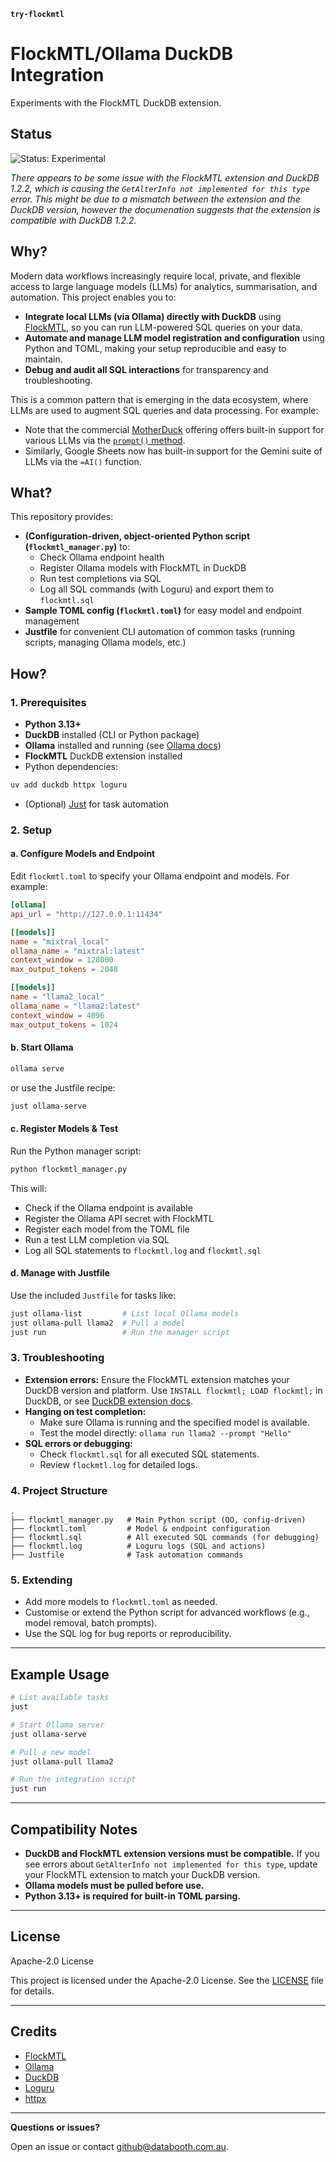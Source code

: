 **`try-flockmtl`**

# FlockMTL/Ollama DuckDB Integration

Experiments with the FlockMTL DuckDB extension.


## Status

![Status: Experimental](https://img.shields.io/badge/status-experimental-orange.svg)

*There appears to be some issue with the FlockMTL extension and DuckDB 1.2.2, which is causing the `GetAlterInfo not implemented for this type` error. This might be due to a mismatch between the extension and the DuckDB version, however the documenation suggests that the extension is compatible with DuckDB 1.2.2.*

## Why?

Modern data workflows increasingly require local, private, and flexible access to large language models (LLMs) for analytics, summarisation, and automation. This project enables you to:

- **Integrate local LLMs (via Ollama) directly with DuckDB** using [FlockMTL](https://dsg-polymtl.github.io/flockmtl/), so you can run LLM-powered SQL queries on your data.
- **Automate and manage LLM model registration and configuration** using Python and TOML, making your setup reproducible and easy to maintain.
- **Debug and audit all SQL interactions** for transparency and troubleshooting.

This is a common pattern that is emerging in the data ecosystem, where LLMs are used to augment SQL queries and data processing. For example:

- Note that the commercial [MotherDuck](https://motherduck.com) offering offers built-in support for various LLMs via the [`prompt()` method](https://motherduck.com/blog/sql-llm-prompt-function-gpt-models/).
- Similarly, Google Sheets now has built-in support for the Gemini suite of LLMs via the `=AI()` function.

## What?

This repository provides:

- **(Configuration-driven, object-oriented Python script (`flockmtl_manager.py`)** to:
  - Check Ollama endpoint health
  - Register Ollama models with FlockMTL in DuckDB
  - Run test completions via SQL
  - Log all SQL commands (with Loguru) and export them to `flockmtl.sql`
- **Sample TOML config (`flockmtl.toml`)** for easy model and endpoint management
- **Justfile** for convenient CLI automation of common tasks (running scripts, managing Ollama models, etc.)

## How?

### 1. Prerequisites

- **Python 3.13+**
- **DuckDB** installed (CLI or Python package)
- **Ollama** installed and running (see [Ollama docs](https://ollama.com))
- **FlockMTL** DuckDB extension installed
- Python dependencies:

```sh
uv add duckdb httpx loguru
```

- (Optional) [Just](https://just.systems/) for task automation

### 2. Setup

#### a. Configure Models and Endpoint

Edit `flockmtl.toml` to specify your Ollama endpoint and models. For example:

```toml
[ollama]
api_url = "http://127.0.0.1:11434"

[[models]]
name = "mixtral_local"
ollama_name = "mixtral:latest"
context_window = 128000
max_output_tokens = 2048

[[models]]
name = "llama2_local"
ollama_name = "llama2:latest"
context_window = 4096
max_output_tokens = 1024
```

#### b. Start Ollama

```sh
ollama serve
```

or use the Justfile recipe:

```sh
just ollama-serve
```

#### c. Register Models & Test

Run the Python manager script:

```sh
python flockmtl_manager.py
```

This will:

- Check if the Ollama endpoint is available
- Register the Ollama API secret with FlockMTL
- Register each model from the TOML file
- Run a test LLM completion via SQL
- Log all SQL statements to `flockmtl.log` and `flockmtl.sql`

#### d. Manage with Justfile

Use the included `Justfile` for tasks like:

```sh
just ollama-list         # List local Ollama models
just ollama-pull llama2  # Pull a model
just run                 # Run the manager script
```

### 3. Troubleshooting

- **Extension errors:**
  Ensure the FlockMTL extension matches your DuckDB version and platform. Use `INSTALL flockmtl; LOAD flockmtl;` in DuckDB, or see [DuckDB extension docs](https://duckdb.org/docs/extensions/overview.html).
- **Hanging on test completion:**
  - Make sure Ollama is running and the specified model is available.
  - Test the model directly: `ollama run llama2 --prompt "Hello"`
- **SQL errors or debugging:**
  - Check `flockmtl.sql` for all executed SQL statements.
  - Review `flockmtl.log` for detailed logs.

### 4. Project Structure

```
.
├── flockmtl_manager.py   # Main Python script (OO, config-driven)
├── flockmtl.toml         # Model & endpoint configuration
├── flockmtl.sql          # All executed SQL commands (for debugging)
├── flockmtl.log          # Loguru logs (SQL and actions)
├── Justfile              # Task automation commands
```

### 5. Extending

- Add more models to `flockmtl.toml` as needed.
- Customise or extend the Python script for advanced workflows (e.g., model removal, batch prompts).
- Use the SQL log for bug reports or reproducibility.

______________________________________________________________________

## Example Usage

```sh
# List available tasks
just

# Start Ollama server
just ollama-serve

# Pull a new model
just ollama-pull llama2

# Run the integration script
just run
```

______________________________________________________________________

## Compatibility Notes

- **DuckDB and FlockMTL extension versions must be compatible.**
  If you see errors about `GetAlterInfo not implemented for this type`, update your FlockMTL extension to match your DuckDB version.
- **Ollama models must be pulled before use.**
- **Python 3.13+ is required for built-in TOML parsing.**

______________________________________________________________________

## License

Apache-2.0 License

This project is licensed under the Apache-2.0 License. See the [LICENSE](LICENSE) file for details.

______________________________________________________________________

## Credits

- [FlockMTL](https://dsg-polymtl.github.io/flockmtl/)
- [Ollama](https://ollama.com/)
- [DuckDB](https://duckdb.org/)
- [Loguru](https://github.com/Delgan/loguru)
- [httpx](https://www.python-httpx.org/)

______________________________________________________________________

**Questions or issues?**

Open an issue or contact [github@databooth.com.au](mailto:github@databooth.com.au).

